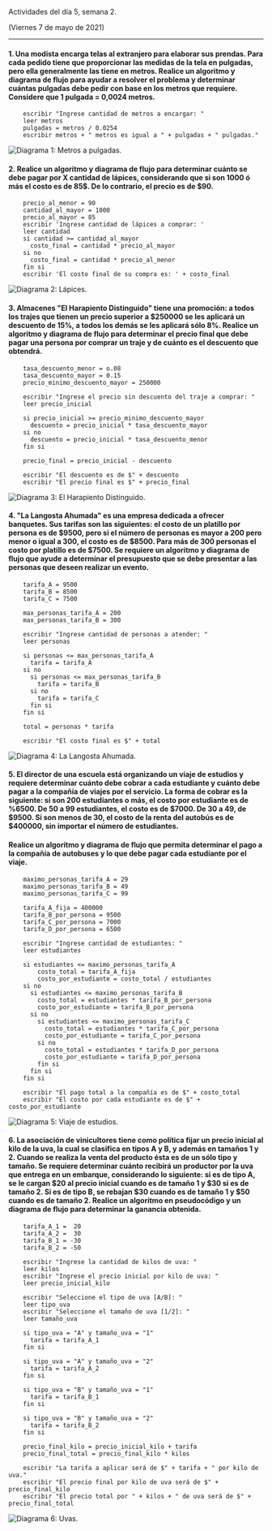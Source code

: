 Actividades del día 5, semana 2.

(Viernes 7 de mayo de 2021)

---

#### 1. Una modista encarga telas al extranjero para elaborar sus prendas. Para cada pedido tiene que proporcionar las medidas de la tela en pulgadas, pero ella generalmente las tiene en metros. Realice un algoritmo y diagrama de flujo para ayudar a resolver el problema y determinar cuántas pulgadas debe pedir con base en los metros que requiere. Considere que 1 pulgada = 0,0024 metros.

```
    escribir "Ingrese cantidad de metros a encargar: "
    leer metros
    pulgadas = metros / 0.0254
    escribir metros + " metros es igual a " + pulgadas + " pulgadas."
```

![Diagrama 1: Metros a pulgadas.](diagrama_01_metros_a_pulgadas.png)


#### 2. Realice un algoritmo y diagrama de flujo para determinar cuánto se debe pagar por X cantidad de lápices, considerando que si son 1000 ó más el costo es de 85$. De lo contrario, el precio es de $90.

```
    precio_al_menor = 90
    cantidad_al_mayor = 1000
    precio_al_mayor = 85
    escribir 'Ingrese cantidad de lápices a comprar: '
    leer cantidad
    si cantidad >= cantidad_al_mayor
      costo_final = cantidad * precio_al_mayor
    si no
      costo_final = cantidad * precio_al_menor
    fin si
    escribir 'El costo final de su compra es: ' + costo_final
```

![Diagrama 2: Lápices.](diagrama_02_lapices.png)


#### 3. Almacenes "El Harapiento Distinguido" tiene una promoción: a todos los trajes que tienen un precio superior a $250000 se les aplicará un descuento de 15%, a todos los demás se les aplicará sólo 8%. Realice un algoritmo y diagrama de flujo para determinar el precio final que debe pagar una persona por comprar un traje y de cuánto es el descuento que obtendrá.

```
    tasa_descuento_menor = o.08
	tasa_descuento_mayor = 0.15
	precio_minimo_descuento_mayor = 250000    

    escribir "Ingrese el precio sin descuento del traje a comprar: "
    leer precio_inicial

    si precio_inicial >= precio_minimo_descuento_mayor
      descuento = precio_inicial * tasa_descuento_mayor
    si no
      descuento = precio_inicial * tasa_descuento_menor
    fin si

    precio_final = precio_inicial - descuento

    escribir "El descuento es de $" + descuento
    escribir "El precio final es $" + precio_final
```

![Diagrama 3: El Harapiento Distinguido.](diagrama_03_el_harapiento_distinguido.png)


#### 4. "La Langosta Ahumada" es una empresa dedicada a ofrecer banquetes. Sus tarifas son las siguientes: el costo de un platillo por persona es de $9500, pero si el número de personas es mayor a 200 pero menor o igual a 300, el costo es de $8500. Para más de 300 personas el costo por platillo es de $7500. Se requiere un algoritmo y diagrama de flujo que ayude a determinar el presupuesto que se debe presentar a las personas que deseen realizar un evento.

```
    tarifa_A = 9500
    tarifa_B = 8500
    tarifa_C = 7500

    max_personas_tarifa_A = 200
    max_personas_tarifa_B = 300

    escribir "Ingrese cantidad de personas a atender: "
    leer personas

    si personas <= max_personas_tarifa_A
      tarifa = tarifa_A
    si no
      si personas <= max_personas_tarifa_B
        tarifa = tarifa_B
      si no
        tarifa = tarifa_C
      fin si
    fin si

    total = personas * tarifa

    escribir "El costo final es $" + total
```

![Diagrama 4: La Langosta Ahumada.](diagrama_04_la_langosta_ahumada.png)


#### 5. El director de una escuela está organizando un viaje de estudios y requiere determinar cuánto debe cobrar a cada estudiante y cuánto debe pagar a la compañía de viajes por el servicio. La forma de cobrar es la siguiente: si son 200 estudiantes o más, el costo por estudiante es de %6500. De 50 a 99 estudiantes, el costo es de $7000. De 30 a 49, de $9500. Si son menos de 30, el costo de la renta del autobús es de $400000, sin importar el número de estudiantes.

#### Realice un algoritmo y diagrama de flujo que permita determinar el pago a la compañía de autobuses y lo que debe pagar cada estudiante por el viaje.

```
    maximo_personas_tarifa_A = 29
    maximo_personas_tarifa_B = 49
    maximo_personas_tarifa_C = 99

    tarifa_A_fija = 400000
    tarifa_B_por_persona = 9500
    tarifa_C_por_persona = 7000
    tarifa_D_por_persona = 6500

    escribir "Ingrese cantidad de estudiantes: "
    leer estudiantes

    si estudiantes <= maximo_personas_tarifa_A
	    costo_total = tarifa_A_fija
	    costo_por_estudiante = costo_total / estudiantes
    si no
      si estudiantes <= maximo_personas_tarifa_B
        costo_total = estudiantes * tarifa_B_por_persona
        costo_por_estudiante = tarifa_B_por_persona
      si no
        si estudiantes <= maximo_personas_tarifa_C
          costo_total = estudiantes * tarifa_C_por_persona
          costo_por_estudiante = tarifa_C_por_persona
        si no
          costo_total = estudiantes * tarifa_D_por_persona
          costo_por_estudiante = tarifa_D_por_persona
        fin si
      fin si
    fin si

    escribir "El pago total a la compañía es de $" + costo_total
    escribir "El costo por cada estudiante es de $" + costo_por_estudiante
```

![Diagrama 5: Viaje de estudios.](diagrama_05_viaje_de_estudios.png)


#### 6. La asociación de vinicultores tiene como política fijar un precio inicial al kilo de la uva, la cual se clasifica en tipos A y B, y además en tamaños 1 y 2. Cuando se realiza la venta del producto ésta es de un sólo tipo y tamaño. Se requiere determinar cuánto recibirá un productor por la uva que entrega en un embarque, considerando lo siguiente: si es de tipo A, se le cargan $20 al precio inicial cuando es de tamaño 1 y $30 si es de tamaño 2. Si es de tipo B, se rebajan $30 cuando es de tamaño 1 y $50 cuando es de tamaño 2. Realice un algoritmo en pseudocódigo y un diagrama de flujo para determinar la ganancia obtenida.

```
    tarifa_A_1 =  20
    tarifa_A_2 =  30
    tarifa_B_1 = -30
    tarifa_B_2 = -50

    escribir "Ingrese la cantidad de kilos de uva: "
    leer kilos
    escribir "Ingrese el precio inicial por kilo de uva: "
    leer precio_inicial_kilo

    escribir "Seleccione el tipo de uva [A/B]: "
    leer tipo_uva
    escribir "Seleccione el tamaño de uva [1/2]: "
    leer tamaño_uva

    si tipo_uva = "A" y tamaño_uva = "1"
      tarifa = tarifa_A_1
    fin si

    si tipo_uva = "A" y tamaño_uva = "2"
      tarifa = tarifa_A_2
    fin si

    si tipo_uva = "B" y tamaño_uva = "1"
      tarifa = tarifa_B_1
    fin si

    si tipo_uva = "B" y tamaño_uva = "2"
      tarifa = tarifa_B_2
    fin si

    precio_final_kilo = precio_inicial_kilo + tarifa
    precio_final_total = precio_final_kilo * kilos

    escribir "La tarifa a aplicar será de $" + tarifa + " por kilo de uva."
    escribir "El precio final por kilo de uva será de $" + precio_final_kilo
    escribir "El precio total por " + kilos + " de uva será de $" + precio_final_total
```

![Diagrama 6: Uvas.](diagrama_06_uvas.png)